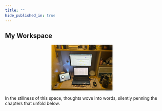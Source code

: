 ```yaml
---
title: ""
hide_published_in: true
---
```

## My Workspace

<div style="text-align:center;">
  <img src="../images/18.jpg" alt="photo" width="200">
</div>

In the stillness of this space, thoughts wove into words, silently penning the chapters that unfold below.
